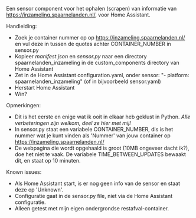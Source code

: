 Een sensor component voor het ophalen (scrapen) van informatie van https://inzameling.spaarnelanden.nl/, voor Home Assistant.

Handleiding:
- Zoek je container nummer op op https://inzameling.spaarnelanden.nl/ en vul deze in tussen de quotes achter CONTAINER_NUMBER in sensor.py
- Kopieer *manifest.json* en *sensor.py* naar een directory spaarnelanden_inzameling in de custom_components directory van Home Assistant
- Zet in de Home Assistant configuration.yaml, onder sensor: "- platform: spaarnelanden_inzameling" (of in bijvoorbeeld sensor.yaml)
- Herstart Home Assistant
- Win?

Opmerkingen:
- Dit is het eerste en enige wat ik ooit in elkaar heb geklust in Python. *Alle verbeteringen zijn welkom, deel ze hier met mij!*
- In sensor.py staat een variabele CONTAINER_NUMBER, dis is het nummer wat je kunt vinden als 'Nummer' van jouw container op https://inzameling.spaarnelanden.nl/
- De webpagina die wordt opgehaald is groot (10MB ongeveer dacht ik?), doe het niet te vaak. De variabele TIME_BETWEEN_UPDATES bewaakt dit, en staat op 10 minuten.

Known issues:
- Als Home Assistant start, is er nog geen info van de sensor en staat deze op 'Unknown'. 
- Configuratie gaat in de sensor.py file, niet via de Home Assistant configuratie.
- Alleen getest met mijn eigen ondergrondse restafval-container.
